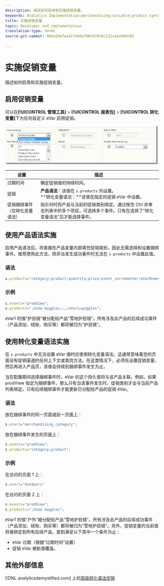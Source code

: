 ```yaml
---
description: 描述如何启用和实施促销变量。
keywords: Analytics Implementation;merchandising;variable;product syntax;Conversion Variable Syntax;s.products
title: 实施促销变量
topic: Developer and implementation
translation-type: tm+mt
source-git-commit: 99ee24efaa517e8da700c67818c111c4aa90dc02

---
```



# 实施促销变量

描述如何启用和实施促销变量。

## 启用促销变量

可以在&#x200B;**[!UICONTROL 管理工具]** > **[!UICONTROL 报表包]** > **[!UICONTROL 转化变量]**&#x200B;下为任何自定义 eVar 启用促销。

![](assets/merch-enable.png)

| 设置 | 描述 |
|--- |--- |
| 过期时间 | 确定促销值的持续时间。 |
| 促销 | **产品语法：**&#x200B;该值在 `s.products` 内设置。<br>**转化变量语法：**该值在指定的促销 eVar 中设置。 |
| 促销捆绑事件（仅转化变量语法） | 指示何时将产品与当前的促销类别绑定。通过按住 Ctrl 并单击列表中的多个项目，可选择多个事件。只有在选择了“转化变量语法”后才能选择事件。 |

## 使用产品语法实施

启用产品语法后，将直接在产品变量内部填充促销类别，因此无需选择和设置捆绑事件。推荐使用此方法，除非当发生成功事件时无法在 `s.products` 中设置此值。

### 语法

```js
s.products="category;product;quantity;price;event_incrementer;eVarN=merch_category|eVarM=merch_category2";
```

### 示例

```js
s.events="prodView";
s.products=";Snow Goggles;;;;eVar1=goggles";
```

eVar1 的值“护目镜”被分配给产品“雪地护目镜”。所有涉及此产品的后续成功事件（产品添加、结账、购买等）都将被归为“护目镜”。

## 使用转化变量语法实施

在 `s.products` 中无法设置 eVar 值时应使用转化变量语法。这通常意味着您的页面没有促销渠道的任何上下文或查找方法。在这类情况下，必须先设置促销变量，然后再进入产品页，该值会持续到捆绑事件发生为止。

当在配置期间选择捆绑事件时，eVar 的这个持久值将与该产品关联。例如，如果 prodView 指定为捆绑事件，那么只有当该事件发生时，促销类别才会与当前产品列表绑定。只有后续捆绑事件才能更新已分配给产品的促销 eVar。

### 语法

放在捆绑事件的同一页面或前一页面上：

```js
s.eVar1="merchandising_category";
```

放在捆绑事件发生的页面上：

```js
s.events="prodView";
s.products="category;product";
```

### 示例

在访问的页面 1 上：

```js
s.eVar1="Outdoors"
```

在访问的页面 2 上：

```js
s.events="prodView";
s.products=";Snow Goggles";
```

eVar1 的值“户外”被分配给产品“雪地护目镜”。所有涉及此产品的后续成功事件（产品添加、结账、购买等）都将被归为“雪地护目镜”。另外，促销变量的当前值将被绑定到所有后续产品，直到满足以下其中一个条件为止：

* eVar 过期（根据“过期时间”设置）
* 促销 eVar 被新值覆盖。

## 其他外部信息

[!DNL analyticsdemystified.com] 上的[高级转化语法促销](https://analyticsdemystified.com/adobe-analytics/advanced-conversion-syntax-merchandising/)
